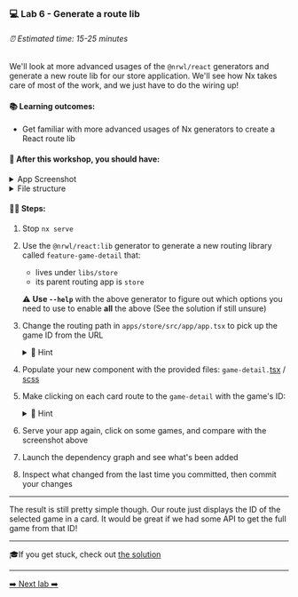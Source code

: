### 💻 Lab 6 - Generate a route lib

###### ⏰ Estimated time: 15-25 minutes

We'll look at more advanced usages of the `@nrwl/react` generators and generate a new route lib for our store application. We'll see how Nx takes care of most of the work, and we just have to do the wiring up!

#### 📚 Learning outcomes:

- Get familiar with more advanced usages of Nx generators to create a React route lib

#### 📲 After this workshop, you should have:

<details>
  <summary>App Screenshot</summary>
  <img src="../assets/lab6_screenshot.png" width="500" alt="screenshot of lab6 result">
</details>

<details>
  <summary>File structure</summary>
  <img src="../assets/lab6_directory-structure.png" height="700" alt="lab6 file structure">
</details>

#### 🏋️‍♀️ Steps:

1. Stop `nx serve`
2. Use the `@nrwl/react:lib` generator to generate a new routing library called `feature-game-detail` that:

   - lives under `libs/store`
   - its parent routing app is `store`

   ⚠️ **Use `--help`** with the above generator to figure out which options you need to use to enable **all** the above (See the solution if still unsure)

3. Change the routing path in `apps/store/src/app/app.tsx` to pick up the game ID from the URL

    <details>
    <summary>🐳 Hint</summary>

   ```ts
   // add this to imports
   import { Route, useHistory } from 'react-router-dom';
   import { StoreFeatureGameDetail } from '@bg-hoard/store/feature-game-detail';

   // add this as a last element to container
   <Route path="/game/:id" component={StoreFeatureGameDetail} />
   ```

    </details>

4. Populate your new component with the provided files: `game-detail.`[tsx](../../examples/lab6/libs/store/feature-game-detail/src/lib/game-detail/game-detail.tsx) / [scss](../../examples/lab6/libs/store/feature-game-detail/src/lib/game-detail/game-detail.module.scss)

5. Make clicking on each card route to the `game-detail` with the game's ID:

   <details>
   <summary>🐳 Hint</summary>

   ```ts
     // initialize the history hook
     const history = useHistory();

     // add on click to card element
     <Card
       key={x.id}
       className={styles['game-card']}
       onClick={() => history.push(`/game/${x.id}`)}
     >
   ```

    </details>

6. Serve your app again, click on some games, and compare with the screenshot above
7. Launch the dependency graph and see what's been added
8. Inspect what changed from the last time you committed, then commit your changes

---

The result is still pretty simple though. Our route just displays the ID of the selected game in a card. It would be great if we had some API to get the full game from that ID!

---

🎓If you get stuck, check out [the solution](SOLUTION.md)

---

[➡️ Next lab ➡️](../lab7/LAB.md)
